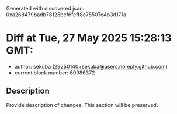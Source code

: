 Generated with discovered.json: 0xa268479badb78125bcf6feff8c75507e4b3d171a

# Diff at Tue, 27 May 2025 15:28:13 GMT:

- author: sekuba (<29250140+sekuba@users.noreply.github.com>)
- current block number: 60986372

## Description

Provide description of changes. This section will be preserved.
